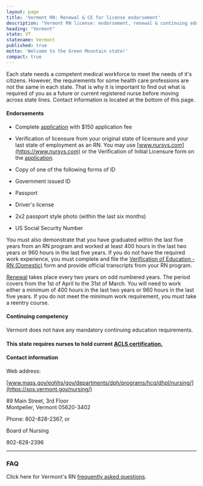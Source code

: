 ```yaml
---
layout: page
title: 'Vermont RN: Renewal & CE for license endorsement'
description: "Vermont RN license: endorsement, renewal & continuing education guide. Stay updated & meet nursing requirements."
heading: "Vermont"
state: VT
statename: Vermont
published: true
motto: 'Welcome to the Green Mountain state!'
compact: true
---
```


Each state needs a competent medical workforce to meet the needs of it's citizens. However, the requirements for some health care professions are not the same in each state. That is why it is important to find out what is required of you as a future or current registered nurse before moving across state lines. Contact information is located at the bottom of this page.

#### Endorsements

*   Complete [application](https://cms.sec.state.vt.us:8443/share/s/D_J2OWJdQJiz2tEUcy8sqw) with $150 application fee
    
*   Verification of licensure from your original state of licensure and your last state of employment as an RN. You may use [www.nursys.com](https://www.nursys.com) or the Verification of Initial Licensure form on the [application](https://cms.sec.state.vt.us:8443/share/s/SIm29CVnQoSHDJrmT1sWAA).
    
*   Copy of one of the following forms of ID
    
*   Government issued ID
        
*   Passport
        
*   Driver's license
        
*   2x2 passport style photo (within the last six months)
    
*   US Social Security Number
    

You must also demonstrate that you have graduated within the last five years from an RN program and worked at least 400 hours in the last two years or 960 hours in the last five years. If you do not have the required work experience, you must complete and file the [Verification of Education - RN (Domestic)](https://cms.sec.state.vt.us:8443/share/s/sfkBtuyUTkK9wzItWr-Mhg) form and provide official transcripts from your RN program.

[Renewal](https://outside.vermont.gov/dept/sos/office_professional_regulation/professions/nursing/nursing_licensed_practical_registered_nurse_renewal_instructions.pdf) takes place every two years on odd numbered years. The period covers from the 1st of April to the 31st of March. You will need to work either a minimum of 400 hours in the last two years or 960 hours in the last five years. If you do not meet the minimum work requirement, you must take a reentry course.

#### Continuing competency

Vermont does not have any mandatory continuing education requirements.

#### This state requires nurses to hold current [ACLS certification.](https://www.acls.net/vermont-acls-pals-bls)

#### Contact information

Web address:

[www.mass.gov/eohhs/gov/departments/dph/programs/hcq/dhpl/nursing/](https://sos.vermont.gov/nursing/)

89 Main Street, 3rd Floor  
Montpelier, Vermont 05620-3402

Phone: 802-828-2367, or

Board of Nursing

802-828-2396

* * *

### FAQ

Click here for Vermont's RN [frequently asked questions](https://sos.vermont.gov/nursing/nursing-faqs/).
